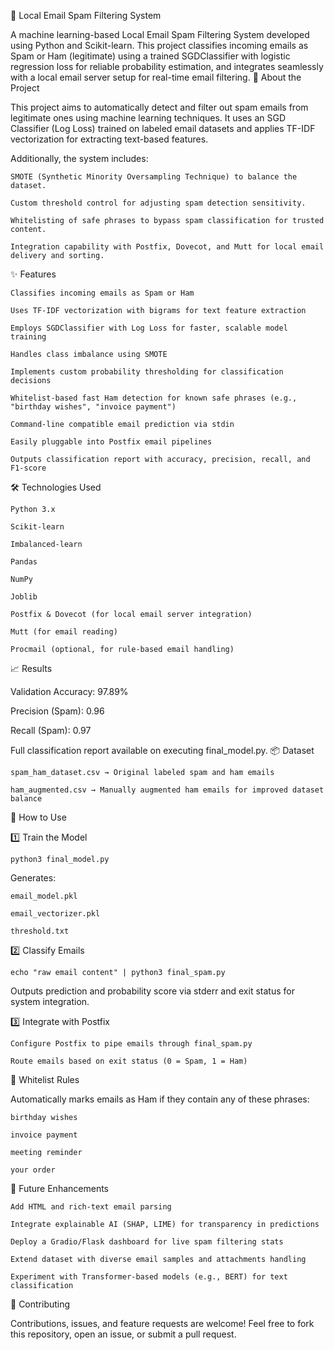 📧 Local Email Spam Filtering System

A machine learning-based Local Email Spam Filtering System developed using Python and Scikit-learn.
This project classifies incoming emails as Spam or Ham (legitimate) using a trained SGDClassifier with logistic regression loss for reliable probability estimation, and integrates seamlessly with a local email server setup for real-time email filtering.
📖 About the Project

This project aims to automatically detect and filter out spam emails from legitimate ones using machine learning techniques.
It uses an SGD Classifier (Log Loss) trained on labeled email datasets and applies TF-IDF vectorization for extracting text-based features.

Additionally, the system includes:

    SMOTE (Synthetic Minority Oversampling Technique) to balance the dataset.

    Custom threshold control for adjusting spam detection sensitivity.

    Whitelisting of safe phrases to bypass spam classification for trusted content.

    Integration capability with Postfix, Dovecot, and Mutt for local email delivery and sorting.

✨ Features

    Classifies incoming emails as Spam or Ham

    Uses TF-IDF vectorization with bigrams for text feature extraction

    Employs SGDClassifier with Log Loss for faster, scalable model training

    Handles class imbalance using SMOTE

    Implements custom probability thresholding for classification decisions

    Whitelist-based fast Ham detection for known safe phrases (e.g., "birthday wishes", "invoice payment")

    Command-line compatible email prediction via stdin

    Easily pluggable into Postfix email pipelines

    Outputs classification report with accuracy, precision, recall, and F1-score

🛠️ Technologies Used

    Python 3.x

    Scikit-learn

    Imbalanced-learn

    Pandas

    NumPy

    Joblib

    Postfix & Dovecot (for local email server integration)

    Mutt (for email reading)

    Procmail (optional, for rule-based email handling)

📈 Results

Validation Accuracy: 97.89%

Precision (Spam): 0.96

Recall (Spam): 0.97

Full classification report available on executing final_model.py.
📦 Dataset

    spam_ham_dataset.csv → Original labeled spam and ham emails

    ham_augmented.csv → Manually augmented ham emails for improved dataset balance

🚀 How to Use

1️⃣ Train the Model

```
python3 final_model.py
```

Generates:

    email_model.pkl

    email_vectorizer.pkl

    threshold.txt

2️⃣ Classify Emails

```
echo "raw email content" | python3 final_spam.py
```

Outputs prediction and probability score via stderr and exit status for system integration.

3️⃣ Integrate with Postfix

    Configure Postfix to pipe emails through final_spam.py

    Route emails based on exit status (0 = Spam, 1 = Ham)

📑 Whitelist Rules

Automatically marks emails as Ham if they contain any of these phrases:

    birthday wishes

    invoice payment

    meeting reminder

    your order

🌱 Future Enhancements

    Add HTML and rich-text email parsing

    Integrate explainable AI (SHAP, LIME) for transparency in predictions

    Deploy a Gradio/Flask dashboard for live spam filtering stats

    Extend dataset with diverse email samples and attachments handling

    Experiment with Transformer-based models (e.g., BERT) for text classification

🤝 Contributing

Contributions, issues, and feature requests are welcome!
Feel free to fork this repository, open an issue, or submit a pull request.
